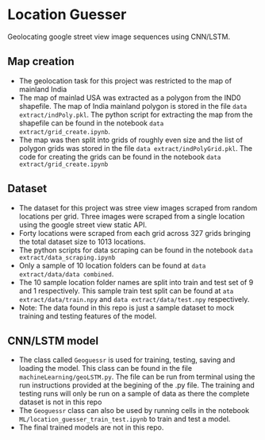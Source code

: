 # Location Guesser
Geolocating google street view image sequences using CNN/LSTM.

## Map creation
* The geolocation task for this project was restricted to the map of mainland India
* The map of mainlad USA was extracted as a polygon from the IND0 shapefile. The map of India mainland polygon is stored in the file `data extract/indPoly.pkl`. The python script for extracting the map from the shapefile can be found in the notebook `data extract/grid_create.ipynb`.
* The map was then split into grids of roughly even size and the list of polygon grids was stored in the file `data extract/indPolyGrid.pkl`. The code for creating the grids can be found in the notebook `data extract/grid_create.ipynb`

## Dataset
* The dataset for this project was stree view images scraped from random locations per grid. Three images were scraped from a single location using the google street view static API.
* Forty locations were scraped from each grid across 327 grids bringing the total dataset size to 1013 locations. 
* The python scripts for data scraping can be found in the notebook `data extract/data_scraping.ipynb`
* Only a sample of 10 location folders can be found at `data extract/data/data combined`. 
* The 10 sample location folder names are split into train and test set of 9 and 1 respectively. This sample train test split can be found at `ata extract/data/train.npy` and `data extract/data/test.npy` respectively.
* Note: The data found in this repo is just a sample dataset to mock training and testing features of the model.

## CNN/LSTM model
* The class called `Geoguessr` is used for training, testing, saving and loading the model. This class can be found in the file `machineLearning/geoLSTM.py`. The file can be run from terminal using the run instructions provided at the begining of the .py file. The training and testing runs will only be run on a sample of data as there the complete dataset is not in this repo
* The `Geoguessr` class can also be used by running cells in the notebook `ML/location_guesser_train_test.ipynb` to train and test a model.
* The final trained models are not in this repo.

